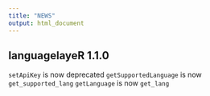 ```yaml
---
title: "NEWS"
output: html_document
---
```


## languagelayeR 1.1.0

`setApiKey` is now deprecated
`getSupportedLanguage` is now `get_supported_lang`
`getLanguage` is now `get_lang`
